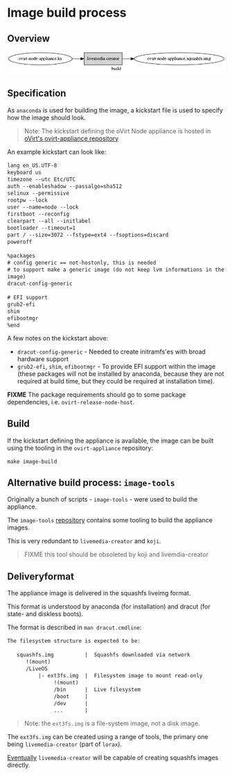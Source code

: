 # Image build process

## Overview


![](imgs/build-flow.dot.png)


## Specification

As `anaconda` is used for building the image, a kickstart file is used to specify how the image should look.

> Note: The kickstart defining the oVirt Node appliance is hosted in [oVirt's ovirt-appliance repository](https://gerrit.ovirt.org/gitweb?p=ovirt-appliance.git;a=blob;f=node-appliance/ovirt-node-appliance.ks;hb=HEAD)

An example kickstart can look like:

    lang en_US.UTF-8
    keyboard us
    timezone --utc Etc/UTC
    auth --enableshadow --passalgo=sha512
    selinux --permissive
    rootpw --lock
    user --name=node --lock
    firstboot --reconfig
    clearpart --all --initlabel
    bootloader --timeout=1
    part / --size=3072 --fstype=ext4 --fsoptions=discard
    poweroff
    
    %packages
    # config generic == not-hostonly, this is needed
    # to support make a generic image (do not keep lvm informations in the image)
    dracut-config-generic
    
    # EFI support
    grub2-efi
    shim
    efibootmgr
    %end

A few notes on the kickstart above:

* `dracut-config-generic` - Needed to create initramfs'es with broad hardware support
* `grub2-efi`, `shim`, `efibootmgr` - To provide EFI support within the image (these packages will not be installed by anaconda, because they are not required at build time, but they could be required at installation time).

**FIXME** The package requirements should go to some package dependencies, i.e. `ovirt-release-node-host`.

## Build

If the kickstart defining the appliance is available, the image can be built using the tooling in the `ovirt-appliance` repository:

    make image-build


## Alternative build process: `image-tools`

Originally a bunch of scripts - `image-tools` - were used to build the appliance.

The `image-tools` [repository](https://github.com/fabiand/image-tools) contains some tooling to build the appliance images.

This is very redundant to `livemedia-creator` and `koji`.

> FIXME this tool should be obsoleted by koji and livemdia-creator


## Deliveryformat

The appliance image is delivered in the squashfs liveimg format.

This format is understood by anaconda (for installation) and dracut (for state- and diskless boots).

The format is described in `man dracut.cmdline`:

    The filesystem structure is expected to be:

       squashfs.img          |  Squashfs downloaded via network
          !(mount)
          /LiveOS
              |- ext3fs.img  |  Filesystem image to mount read-only
                   !(mount)
                   /bin      |  Live filesystem
                   /boot     |
                   /dev      |
                   ...       |

> Note: the `ext3fs.img` is a file-system image, not a disk image.

The `ext3fs.img` can be created using a range of tools, the primary one being `livemedia-creator` (part of `lorax`).

[Eventually](https://bugzilla.redhat.com/show_bug.cgi?id=1282496) `livemedia-creator` will be capable of creating squashfs images directly.